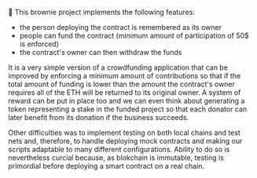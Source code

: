 📍 This brownie project implements the following features:
- the person deploying the contract is remembered as its owner
- people can fund the contract (minimum amount of participation of 50$ is enforced)
- the contract's owner can then withdraw the funds

It is a very simple version of a crowdfunding application that can be improved by enforcing a minimum amount of contributions so that if the total amount of funding is lower than the amount the contract's owner requires all of the ETH will be returned to its original owner. A system of reward can be put in place too and we can even think about generating a token representing a stake in the funded project so that each donator can later benefit from its donation if the business succeeds.

Other difficulties was to implement testing on both local chains and test nets and, therefore, to handle deploying mock contracts and making our scripts adaptable to many different configurations. Ability to do so is nevertheless curcial because, as blokchain is immutable, testing is primordial before deploying a smart contract on a real chain.
